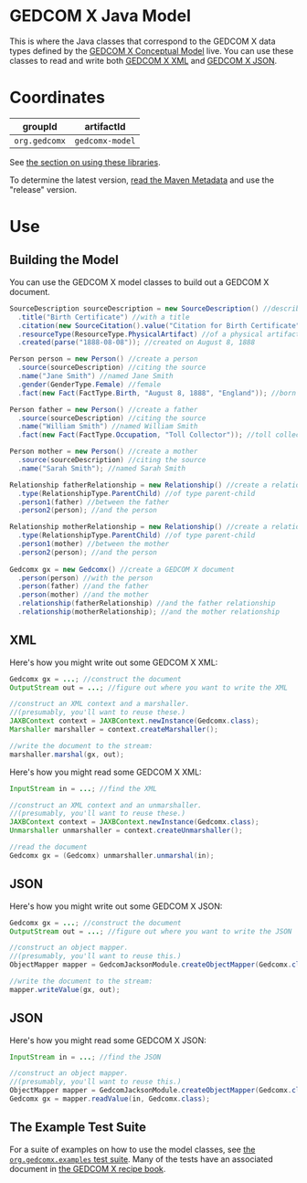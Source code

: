 # GEDCOM X Java Model

This is where the Java classes that correspond to the GEDCOM X data types defined by the
[GEDCOM X Conceptual Model](https://github.com/FamilySearch/gedcomx/blob/master/specifications/conceptual-model-specification.md) live.
You can use these classes to read and write both [GEDCOM X XML](https://github.com/FamilySearch/gedcomx/blob/master/specifications/xml-format-specification.md)
and [GEDCOM X JSON](https://github.com/FamilySearch/gedcomx/blob/master/specifications/json-format-specification.md).

# Coordinates

groupId | artifactId
--------|-----------
`org.gedcomx` | `gedcomx-model`

See [the section on using these libraries](../README.md#Use).

To determine the latest version, [read the Maven Metadata](https://repository-gedcom.forge.cloudbees.com/release/org/gedcomx/gedcomx-model/maven-metadata.xml)
and use the "release" version.

# Use

## Building the Model

You can use the GEDCOM X model classes to build out a GEDCOM X document.

```java
SourceDescription sourceDescription = new SourceDescription() //describe a source
  .title("Birth Certificate") //with a title
  .citation(new SourceCitation().value("Citation for Birth Certificate")) //and a citation
  .resourceType(ResourceType.PhysicalArtifact) //of a physical artifact
  .created(parse("1888-08-08")); //created on August 8, 1888

Person person = new Person() //create a person
  .source(sourceDescription) //citing the source
  .name("Jane Smith") //named Jane Smith
  .gender(GenderType.Female) //female
  .fact(new Fact(FactType.Birth, "August 8, 1888", "England")); //born 8/8/1888 in England

Person father = new Person() //create a father
  .source(sourceDescription) //citing the source
  .name("William Smith") //named William Smith
  .fact(new Fact(FactType.Occupation, "Toll Collector")); //toll collector

Person mother = new Person() //create a mother
  .source(sourceDescription) //citing the source
  .name("Sarah Smith"); //named Sarah Smith

Relationship fatherRelationship = new Relationship() //create a relationship
  .type(RelationshipType.ParentChild) //of type parent-child
  .person1(father) //between the father
  .person2(person); //and the person

Relationship motherRelationship = new Relationship() //create a relationship
  .type(RelationshipType.ParentChild) //of type parent-child
  .person1(mother) //between the mother
  .person2(person); //and the person
  
Gedcomx gx = new Gedcomx() //create a GEDCOM X document
  .person(person) //with the person
  .person(father) //and the father
  .person(mother) //and the mother
  .relationship(fatherRelationship) //and the father relationship
  .relationship(motherRelationship); //and the mother relationship

```

## XML

Here's how you might write out some GEDCOM X XML:

```java
Gedcomx gx = ...; //construct the document
OutputStream out = ...; //figure out where you want to write the XML

//construct an XML context and a marshaller.
//(presumably, you'll want to reuse these.)
JAXBContext context = JAXBContext.newInstance(Gedcomx.class);
Marshaller marshaller = context.createMarshaller();

//write the document to the stream:
marshaller.marshal(gx, out);

```

Here's how you might read some GEDCOM X XML:

```java
InputStream in = ...; //find the XML

//construct an XML context and an unmarshaller.
//(presumably, you'll want to reuse these.)
JAXBContext context = JAXBContext.newInstance(Gedcomx.class);
Unmarshaller unmarshaller = context.createUnmarshaller();

//read the document
Gedcomx gx = (Gedcomx) unmarshaller.unmarshal(in);

```

## JSON

Here's how you might write out some GEDCOM X JSON:

```java
Gedcomx gx = ...; //construct the document
OutputStream out = ...; //figure out where you want to write the JSON

//construct an object mapper.
//(presumably, you'll want to reuse this.)
ObjectMapper mapper = GedcomJacksonModule.createObjectMapper(Gedcomx.class);

//write the document to the stream:
mapper.writeValue(gx, out);

```

## JSON

Here's how you might read some GEDCOM X JSON:

```java
InputStream in = ...; //find the JSON

//construct an object mapper.
//(presumably, you'll want to reuse this.)
ObjectMapper mapper = GedcomJacksonModule.createObjectMapper(Gedcomx.class);
Gedcomx gx = mapper.readValue(in, Gedcomx.class);
```

## The Example Test Suite

For a suite of examples on how to use the model classes, see 
[the `org.gedcomx.examples` test suite](./src/test/java/org/gedcomx/examples/). Many of the tests have
an associated document in [the GEDCOM X recipe book](http://www.gedcomx.org/Recipe-Book.html).